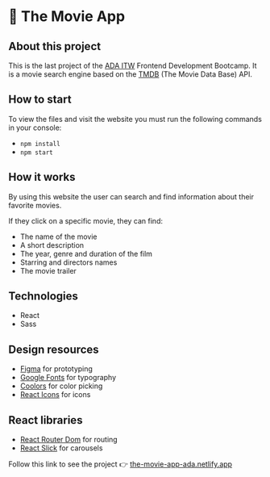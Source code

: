 # 🍿 The Movie App

## About this project

This is the last project of the [ADA ITW](https://adaitw.org/) Frontend Development Bootcamp. It is a movie search engine based on the [TMDB](https://www.themoviedb.org/) (The Movie Data Base) API.

## How to start

To view the files and visit the website you must run the following commands in your console:

- `npm install`
- `npm start`

## How it works

By using this website the user can search and find information about their favorite movies.

If they click on a specific movie, they can find:

- The name of the movie
- A short description
- The year, genre and duration of the film
- Starring and directors names
- The movie trailer

## Technologies

- React
- Sass

## Design resources

- [Figma](https://www.figma.com/) for prototyping
- [Google Fonts](https://fonts.google.com/) for typography
- [Coolors](https://coolors.co/) for color picking
- [React Icons](https://react-icons.github.io/react-icons/) for icons

## React libraries

- [React Router Dom](https://reactrouter.com/) for routing
- [React Slick](https://react-slick.neostack.com/) for carousels

Follow this link to see the project 👉 [the-movie-app-ada.netlify.app](https://the-movie-app-ada.netlify.app/)
